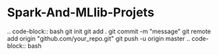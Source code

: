 # Spark-And-MLlib-Projets

.. code-block:: bash
git init
git add .
git commit -m "message"
git remote add origin "github.com/your_repo.git"
git push -u origin master
.. code-block:: bash

